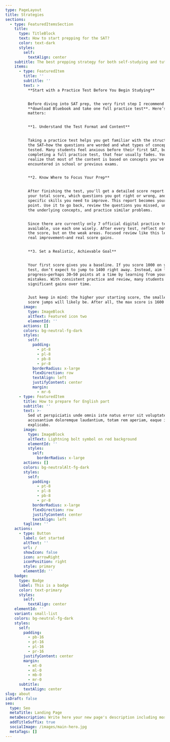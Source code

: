 ```yaml
---
type: PageLayout
title: Strategies
sections:
  - type: FeaturedItemsSection
    title:
      type: TitleBlock
      text: How to start prepping for the SAT?
      color: text-dark
      styles:
        self:
          textAlign: center
    subtitle: The best prepping strategy for both self-studying and tutoring
    items:
      - type: FeaturedItem
        title: ''
        subtitle: ''
        text: >
          **Start with a Practice Test Before You Begin Studying**


          Before diving into SAT prep, the very first step I recommend is this:
          **download Bluebook and take one full practice test**. Here’s why it
          matters:


          **1. Understand the Test Format and Content**


          Taking a practice test helps you get familiar with the structure of
          the SAT—how the questions are worded and what types of concepts are
          tested. Many students feel anxious before their first SAT, but after
          completing a full practice test, that fear usually fades. You’ll
          realize that most of the content is based on concepts you've already
          encountered in school or previous exams.


          **2. Know Where to Focus Your Prep**


          After finishing the test, you'll get a detailed score report. It shows
          your total score, which questions you got right or wrong, and the
          specific skills you need to improve. This report becomes your starting
          point. Use it to go back, review the questions you missed, understand
          the underlying concepts, and practice similar problems.


          Since there are currently only 7 official digital practice tests
          available, use each one wisely. After every test, reflect not just on
          the score, but on the weak areas. Focused review like this leads to
          real improvement—and real score gains.


          **3. Set a Realistic, Achievable Goal**


          Your first score gives you a baseline. If you score 1000 on your first
          test, don’t expect to jump to 1400 right away. Instead, aim for steady
          progress—perhaps 30–50 points at a time by learning from your
          mistakes. With consistent practice and review, many students see
          significant gains over time.


          Just keep in mind: the higher your starting score, the smaller your
          score jumps will likely be. After all, the max score is 1600!
        image:
          type: ImageBlock
          altText: Featured icon two
          elementId: ''
        actions: []
        colors: bg-neutral-fg-dark
        styles:
          self:
            padding:
              - pt-8
              - pl-8
              - pb-8
              - pr-8
            borderRadius: x-large
            flexDirection: row
            textAlign: left
            justifyContent: center
            margin:
              - mr-6
      - type: FeaturedItem
        title: How to prepare for English part
        subtitle: ''
        text: >-
          Sed ut perspiciatis unde omnis iste natus error sit voluptatem
          accusantium doloremque laudantium, totam rem aperiam, eaque ipsa quae.
          explicabo.
        image:
          type: ImageBlock
          altText: Lightning bolt symbol on red background
          elementId: ''
          styles:
            self:
              borderRadius: x-large
        actions: []
        colors: bg-neutralAlt-fg-dark
        styles:
          self:
            padding:
              - pt-8
              - pl-8
              - pb-8
              - pr-8
            borderRadius: x-large
            flexDirection: row
            justifyContent: center
            textAlign: left
        tagline: ''
    actions:
      - type: Button
        label: Get started
        altText: ''
        url: /
        showIcon: false
        icon: arrowRight
        iconPosition: right
        style: primary
        elementId: ''
    badge:
      type: Badge
      label: This is a badge
      color: text-primary
      styles:
        self:
          textAlign: center
    elementId: ''
    variant: small-list
    colors: bg-neutral-fg-dark
    styles:
      self:
        padding:
          - pb-16
          - pt-16
          - pl-16
          - pr-16
        justifyContent: center
        margin:
          - mt-0
          - ml-0
          - mb-0
          - mr-0
      subtitle:
        textAlign: center
slug: about
isDraft: false
seo:
  type: Seo
  metaTitle: Landing Page
  metaDescription: Write here your new page's description including most relevant keywords.
  addTitleSuffix: true
  socialImage: /images/main-hero.jpg
  metaTags: []
---
```

